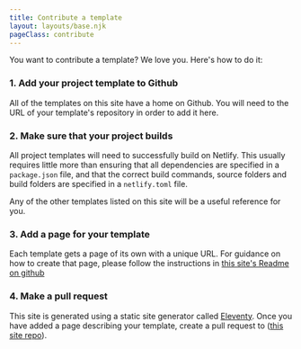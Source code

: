 ```yaml
---
title: Contribute a template
layout: layouts/base.njk
pageClass: contribute
---
```


You want to contribute a template? We love you. Here's how to do it:

### 1. Add your project template to Github

All of the templates on this site have a home on Github. You will need to the URL of your template's repository in order to add it here.


### 2. Make sure that your project builds

All project templates will need to successfully build on Netlify. This usually requires little more than ensuring that all dependencies are specified in a `package.json` file, and that the correct build commands, source folders and build folders are specified in a `netlify.toml` file.

Any of the other templates listed on this site will be a useful reference for you.


### 3. Add a page for your template

Each template gets a page of its own with a unique URL. For guidance on how to create that page, please follow the instructions in [this site's Readme on github](https://github.com/netlify/templates)


### 4. Make a pull request

This site is generated using a static site generator called [Eleventy](https://11ty.io). Once you have added a page describing your template, create a pull request to ([this site repo](https://github.com/netlify/templates)).
